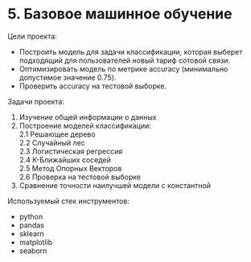 # 5. Базовое машинное обучение

Цели проекта:  

- Построить модель для задачи классификации, которая выберет подходящий для пользователей новый тариф сотовой связи.
- Оптимизировать модель по метрике accuracy (минимально допустимое значение 0.75).
- Проверить accuracy на тестовой выборке.

Задачи проекта:

1. Изучение общей информации о данных  
2. Построение моделей классификации:  
    2.1 Решающее дерево  
    2.2 Случайный лес  
    2.3 Логистическая регрессия  
    2.4 К-Ближайших соседей  
    2.5 Метод Опорных Векторов  
    2.6 Проверка на тестовой выборке  
3. Сравнение точности наилучшей модели с константной  

Используемый стек инструментов:

- python
- pandas
- sklearn
- matplotlib
- seaborn
